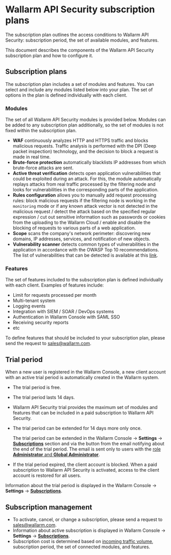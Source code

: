 # Wallarm API Security subscription plans

The subscription plan outlines the access conditions to Wallarm API Security: subscription period, the set of available modules, and features.

This document describes the components of the Wallarm API Security subscription plan and how to configure it.

## Subscription plans

The subscription plan includes a set of modules and features. You can select and include any modules listed below into your plan. The set of options in the plan is defined individually with each client.

### Modules

The set of all Wallarm API Security modules is provided below. Modules can be added to any subscription plan additionally, so the set of modules is not fixed within the subscription plan.

* **WAF** continuously analyzes HTTP and HTTPS traffic and blocks malicious requests. Traffic analysis is performed with the DPI (Deep packet inspection) technology, and the decision to block a request is made in real time.
* **Brute-force protection** automatically blacklists IP addresses from which brute-force attacks are sent.
* **Active threat verification** detects open application vulnerabilities that could be exploited during an attack. For this, the module automatically replays attacks from real traffic processed by the filtering node and looks for vulnerabilities in the corresponding parts of the application.
* **Rules configuration** allows you to manually add request processing rules: block malicious requests if the filtering node is working in the `monitoring` mode or if any known attack vector is not detected in the malicious request / detect the attack based on the specified regular expression / cut out sensitive information such as passwords or cookies from the uploading to the Wallarm Cloud / enable and disable the blocking of requests to various parts of a web application.
* **Scope** scans the company's network perimeter: discovering new domains, IP addresses, services, and notification of new objects.
* **Vulnerability scanner** detects common types of vulnerabilities in the application in accordance with the OWASP Top 10 recommendations. The list of vulnerabilities that can be detected is available at this [link](../attacks-vulns-list.md).

### Features

The set of features included to the subscription plan is defined individually with each client. Examples of features include:

* Limit for requests processed per month
* Multi-tenant system
* Logging events
* Integration with SIEM / SOAR / DevOps systems
* Authentication in Wallarm Console with SAML SSO
* Receiving security reports
* etc

To define features that should be included to your subscription plan, please send the request to [sales@wallarm.com](mailto:sales@wallarm.com). 

## Trial period

When a new user is registered in the Wallarm Console, a new client account with an active trial period is automatically created in the Wallarm system.

* The trial period is free.
* The trial period lasts 14 days.
* Wallarm API Security trial provides the maximum set of modules and features that can be included in a paid subscription to Wallarm API Security.
* The trial period can be extended for 14 days more only once.

    The trial period can be extended in the Wallarm Console → **Settings** → [**Subscriptions**](../user-guides/settings/subscriptions.md) section and via the button from the email notifying about the end of the trial period. The email is sent only to users with the [role **Administrator** and **Global Administrator**](../user-guides/settings/users.md#user-roles).
* If the trial period expired, the client account is blocked. When a paid subscription to Wallarm API Security is activated, access to the client account is restored for all users.

Information about the trial period is displayed in the Wallarm Console → **Settings** → [**Subscriptions**](../user-guides/settings/subscriptions.md).

## Subscription management

* To activate, cancel, or change a subscription, please send a request to [sales@wallarm.com](mailto:sales@wallarm.com).
* Information about active subscription is displayed in Wallarm Console → **Settings** → [**Subscriptions**](../user-guides/settings/subscriptions.md).
* Subscription cost is determined based on [incoming traffic volume](../admin-en/operation/learn-incoming-request-number.md), subscription period, the set of connected modules, and features.
